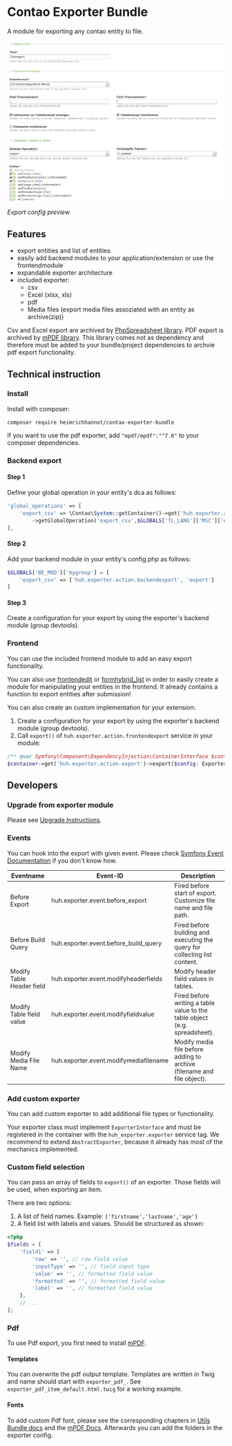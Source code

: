 # Contao Exporter Bundle 

A module for exporting any contao entity to file.

![Contao Exporter Bundle Backend Config Preview](docs/img/screenshot.png)

*Export config preview*

## Features

- export entities and list of entities
- easily add backend modules to your application/extension or use the frontendmodule
- expandable exporter architecture
- included exporter:
    - csv
    - Excel (xlsx, xls)
    - pdf
    - Media files (export media files assoziated with an entity as archive(zip))
    
Csv and Excel export are archived by [PhpSpreadsheet library](https://github.com/PHPOffice/PhpSpreadsheet). 
PDF export is archived by [mPDF library](https://github.com/mpdf/mpdf). This library comes not as dependency and therefore must be added to your bundle/project dependencies to archvie pdf export functionality.

## Technical instruction

### Install 

Install with composer:

```
composer require heimrichhannot/contao-exporter-bundle
```

If you want to use the pdf exporter, add `"mpdf/mpdf":"^7.0"` to your composer dependencies.

### Backend export

#### Step 1
Define your global operation in your entity's dca as follows:

```php
'global_operations' => [
    'export_csv' => \Contao\System::getContainer()->get('huh.exporter.action.backendexport')
        ->getGlobalOperation('export_csv',$GLOBALS['TL_LANG']['MSC']['export_csv'])
],
```

#### Step 2
Add your backend module in your entity's config.php as follows:

```php
$GLOBALS['BE_MOD']['mygroup'] = [
    'export_csv' => ['huh.exporter.action.backendexport', 'export']
]
```

#### Step 3
Create a configuration for your export by using the exporter's backend module (group devtools).

### Frontend
You can use the included frontend module to add an easy export functionality. 

You can also use [frontendedit](https://github.com/heimrichhannot/contao-frontendedit) or [formhybrid_list](https://github.com/heimrichhannot/contao-formhybrid_list) in order to easily create a module for manipulating your entities in the frontend. It already contains a function to export entities after submission!

You can also create an custom implementation for your extension:

1) Create a configuration for your export by using the exporter's backend module (group devtools).
2) Call `export()` of `huh.exporter.action.frontendexport` service in your module:

```php
/** @var Symfony\Component\DependencyInjection\ContainerInterface $container */
$container->get('huh.exporter.action.export')->export($config: ExporterModel, $entity: int|string, $fields = []: array);
```

## Developers

### Upgrade from exporter module

Please see [Upgrade Instructions](UPGRADE.md).

### Events

You can hook into the export with given event. Please check [Symfony Event Documentation](https://symfony.com/doc/3.4/event_dispatcher.html) if you don't know how. 

Eventname                 | Event-ID                              | Description
--------------------------|---------------------------------------|------------
Before Export             | huh.exporter.event.before_export      | Fired before start of export. Customize file name and file path.
Before Build Query        | huh.exporter.event.before_build_query | Fired before building and executing the query for collecting list content. 
Modify Table Header field | huh.exporter.event.modifyheaderfields | Modify header field values in tables.
Modify Table field value  | huh.exporter.event.modifyfieldvalue   | Fired before writing a table value to the table object (e.g. spreadsheet).
Modify Media File Name    | huh.exporter.event.modifymediafilename| Modify media file before adding to archive (filename and file object). 

### Add custom exporter

You can add custom exporter to add additional file types or functionality. 

Your exporter class must implement `ExporterInterface` and must be registered in the container with the `huh_exporter.exporter` service tag. We recommend to extend `AbstractExporter`, because it already has most of the mechanics implemented. 

### Custom field selection

You can pass an array of fields to `export()` of an exporter. Those fields will be used, when exporting an item.

There are two options:
1) A list of field names. Example: `['firstname','lastname','age']`
2) A field list with labels and values. Should be structured as shown:

```php
<?php 
$fields = [
    'field1' => [
        'raw' => '', // raw field value
        'inputType' => '', // field input type 
        'value' => '', // formatted field value
        'formatted' => '', // formatted field value
        'label' => '', // formatted field value
    ],
    // ...
];

```

### Pdf

To use Pdf export, you first need to install [mPDF][1].

#### Templates

You can overwrite the pdf output template. Templates are written in Twig and name should start with `exporter_pdf_`. See `exporter_pdf_item_default.html.twig` for a working example.

#### Fonts

To add custom Pdf font, please see the corresponding chapters in [Utils Bundle docs][3] and the [mPDF Docs][4]. Afterwards you can add the folders in the exporter config.

[1]: https://mpdf.github.io
[3]: https://github.com/heimrichhannot/contao-utils-bundle/blob/master/docs/utils/pdf/pdf_writer.md#use-custom-fonts
[4]: https://mpdf.github.io/fonts-languages/fonts-in-mpdf-7-x.html